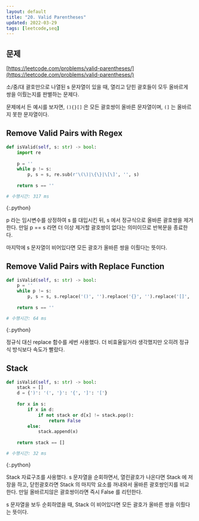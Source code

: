 ```yaml
---
layout: default
title: "20. Valid Parentheses"
updated: 2022-03-29
tags: [leetcode,seq]
---
```


## 문제

[https://leetcode.com/problems/valid-parentheses/](https://leetcode.com/problems/valid-parentheses/)

소/중/대 괄호만으로 나열된 s 문자열이 있을 때, 열리고 닫힌 괄호들이 모두 올바르게 쌍을 이뤘는지를 판별하는 문제다.

문제에서 든 예시를 보자면, `(){}[]` 은 모든 괄호쌍이 올바른 문자열이며, `(]` 는 올바르지 못한 문자열이다.

## Remove Valid Pairs with Regex

```python
def isValid(self, s: str) -> bool:
    import re
    
    p = ''
    while p != s:
        p, s = s, re.sub(r'\(\)|\{\}|\[\]', '', s)
    
    return s == ''

# 수행시간: 317 ms
```
{:.python}

p 라는 임시변수를 상정하여 s 를 대입시킨 뒤, s 에서 정규식으로 올바른 괄호쌍을 제거한다. 만일 p == s 라면 더 이상 제거할 괄호쌍이 없다는 의미이므로 반복문을 종료한다.

마지막에 s 문자열이 비어있다면 모든 괄호가 올바른 쌍을 이뤘다는 뜻이다.

## Remove Valid Pairs with Replace Function

```python
def isValid(self, s: str) -> bool:
    p = ''
    while p != s:
        p, s = s, s.replace('()', '').replace('{}', '').replace('[]', '')
        
    return s == ''

# 수행시간: 64 ms
```
{:.python}

정규식 대신 replace 함수를 세번 사용했다. 더 비효율일거라 생각했지만 오히려 정규식 방식보다 속도가 빨랐다.

## Stack

```python
def isValid(self, s: str) -> bool:
    stack = []
    d = {')': '(', '}': '{', ']': '['}
    
    for x in s:
        if x in d:
            if not stack or d[x] != stack.pop():
                return False
        else:
            stack.append(x)
    
    return stack == []

# 수행시간: 32 ms
```
{:.python}

Stack 자료구조를 사용했다. s 문자열을 순회하면서, 열린괄호가 나온다면 Stack 에 저장을 하고, 닫힌괄호라면 Stack 의 마지막 요소를 꺼내와서 올바른 괄호쌍인지를 비교한다. 만일 올바르지않은 괄호쌍이라면 즉시 False 를 리턴한다.

s 문자열을 보두 순회하였을 때, Stack 이 비어있다면 모든 괄호가 올바른 쌍을 이뤘다는 뜻이다.